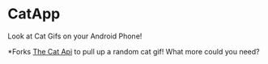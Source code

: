 CatApp
======

Look at Cat Gifs on your Android Phone!

*Forks [The Cat Api](http://thecatapi.com/) to pull up a random cat gif! What more could you need?
